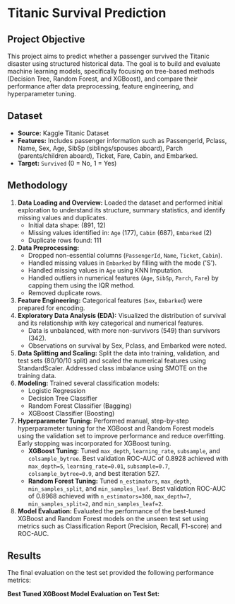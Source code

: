 # Titanic Survival Prediction

## Project Objective

This project aims to predict whether a passenger survived the Titanic disaster using structured historical data. The goal is to build and evaluate machine learning models, specifically focusing on tree-based methods (Decision Tree, Random Forest, and XGBoost), and compare their performance after data preprocessing, feature engineering, and hyperparameter tuning.

## Dataset

*   **Source:** Kaggle Titanic Dataset
*   **Features:** Includes passenger information such as PassengerId, Pclass, Name, Sex, Age, SibSp (siblings/spouses aboard), Parch (parents/children aboard), Ticket, Fare, Cabin, and Embarked.
*   **Target:** `Survived` (0 = No, 1 = Yes)

## Methodology

1.  **Data Loading and Overview:** Loaded the dataset and performed initial exploration to understand its structure, summary statistics, and identify missing values and duplicates.
    *   Initial data shape: (891, 12)
    *   Missing values identified in: `Age` (177), `Cabin` (687), `Embarked` (2)
    *   Duplicate rows found: 111
2.  **Data Preprocessing:**
    *   Dropped non-essential columns (`PassengerId`, `Name`, `Ticket`, `Cabin`).
    *   Handled missing values in `Embarked` by filling with the mode ('S').
    *   Handled missing values in `Age` using KNN Imputation.
    *   Handled outliers in numerical features (`Age`, `SibSp`, `Parch`, `Fare`) by capping them using the IQR method.
    *   Removed duplicate rows.
3.  **Feature Engineering:** Categorical features (`Sex`, `Embarked`) were prepared for encoding.
4.  **Exploratory Data Analysis (EDA):** Visualized the distribution of survival and its relationship with key categorical and numerical features.
    *   Data is unbalanced, with more non-survivors (549) than survivors (342).
    *   Observations on survival by Sex, Pclass, and Embarked were noted.
5.  **Data Splitting and Scaling:** Split the data into training, validation, and test sets (80/10/10 split) and scaled the numerical features using StandardScaler. Addressed class imbalance using SMOTE on the training data.
6.  **Modeling:** Trained several classification models:
    *   Logistic Regression
    *   Decision Tree Classifier
    *   Random Forest Classifier (Bagging)
    *   XGBoost Classifier (Boosting)
7.  **Hyperparameter Tuning:** Performed manual, step-by-step hyperparameter tuning for the XGBoost and Random Forest models using the validation set to improve performance and reduce overfitting. Early stopping was incorporated for XGBoost tuning.
    *   **XGBoost Tuning:** Tuned `max_depth`, `learning_rate`, `subsample`, and `colsample_bytree`. Best validation ROC-AUC of 0.8928 achieved with `max_depth=5`, `learning_rate=0.01`, `subsample=0.7`, `colsample_bytree=0.9`, and best iteration 527.
    *   **Random Forest Tuning:** Tuned `n_estimators`, `max_depth`, `min_samples_split`, and `min_samples_leaf`. Best validation ROC-AUC of 0.8968 achieved with `n_estimators=300`, `max_depth=7`, `min_samples_split=2`, and `min_samples_leaf=2`.
8.  **Model Evaluation:** Evaluated the performance of the best-tuned XGBoost and Random Forest models on the unseen test set using metrics such as Classification Report (Precision, Recall, F1-score) and ROC-AUC.

## Results

The final evaluation on the test set provided the following performance metrics:

**Best Tuned XGBoost Model Evaluation on Test Set:**
